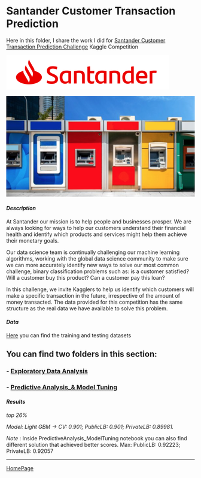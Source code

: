 # Santander Customer Transaction Prediction

Here in this folder, I share the work I did for [Santander Customer Transaction Prediction Challenge](https://www.kaggle.com/c/santander-customer-transaction-prediction) Kaggle Competition

![santander](Exploratory_Data_Analysis/im-wcsanusa-logo-7-19-18.png)

![atm](Exploratory_Data_Analysis/atm.png)

#### _Description_
At Santander our mission is to help people and businesses prosper. We are always looking for ways to help our customers understand their financial health and identify which products and services might help them achieve their monetary goals.

Our data science team is continually challenging our machine learning algorithms, working with the global data science community to make sure we can more accurately identify new ways to solve our most common challenge, binary classification problems such as: is a customer satisfied? Will a customer buy this product? Can a customer pay this loan?

In this challenge, we invite Kagglers to help us identify which customers will make a specific transaction in the future, irrespective of the amount of money transacted. The data provided for this competition has the same structure as the real data we have available to solve this problem.

#### _Data_

[Here](https://www.kaggle.com/c/santander-customer-transaction-prediction/data) you can find the training and testing datasets


## You can find two folders in this section:

### - [Exploratory Data Analysis](Exploratory_Data_Analysis)
### - [Predictive Analysis_& Model Tuning](PredictiveAnalysis_ModelTuning)


#### _Results_

_top 26%_

_Model: Light GBM -> CV: 0.901; PublicLB: 0.901; PrivateLB: 0.89981._

_Note_ : Inside PredictiveAnalysis_ModelTuning notebook you can also find different solution that achieved better scores.
Max: PublicLB: 0.92223; PrivateLB: 0.92057

---

[HomePage](../README.md)
